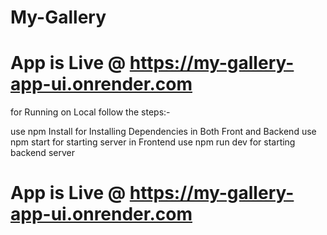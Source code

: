 # My-Gallery
# App is Live @ https://my-gallery-app-ui.onrender.com

for Running on Local follow the steps:-

use npm Install for Installing Dependencies in Both Front and Backend
use npm start for starting server in Frontend
use npm run dev for starting backend server

# App is Live @ https://my-gallery-app-ui.onrender.com
